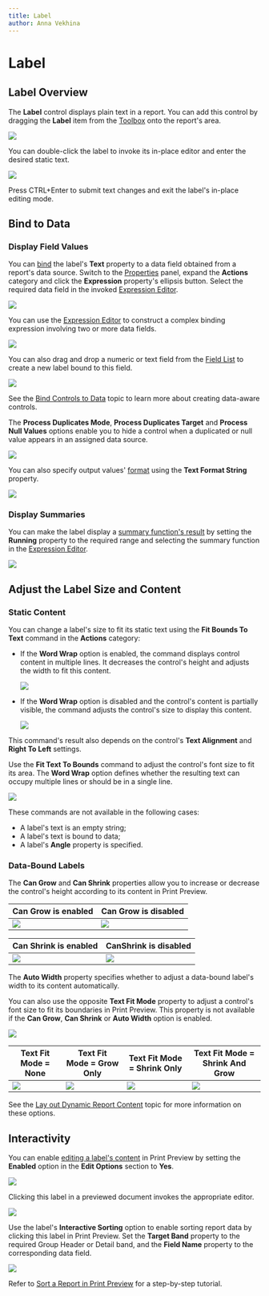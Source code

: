 ```yaml
---
title: Label
author: Anna Vekhina
---
```

# Label

## Label Overview
The **Label** control displays plain text in a report. You can add this control by dragging the **Label** item from the [Toolbox](../../report-designer-tools/toolbox.md) onto the report's area.

![](../../../../images/eurd-web-drop-report-control-from-toolbox.png)

You can double-click the label to invoke its in-place editor and enter the desired static text.

![](../../../../images/eurd-web-label-static-text.png)

Press CTRL+Enter to submit text changes and exit the label's in-place editing mode.

## Bind to Data
### Display Field Values

You can [bind](../../bind-to-data/bind-controls-to-data-expression-bindings.md) the label's **Text** property to a data field obtained from a report's data source. Switch to the [Properties](../../report-designer-tools/ui-panels/properties-panel.md) panel, expand the **Actions** category and click the **Expression** property's ellipsis button. Select the required data field in the invoked [Expression Editor](../report-designer-tools/expression-editor.md).

![](../../../../images/eurd-web-label-bind-to-data-field.png)

You can use the [Expression Editor](../../report-designer-tools/expression-editor.md) to construct a complex binding expression involving two or more data fields.

![](../../../../images/eurd-web-label-expression-binding.png)

You can also drag and drop a numeric or text field from the [Field List](../../report-designer-tools/ui-panels/field-list.md) to create a new label bound to this field.

![](../../../../images/eurd-web-label-drag-field-from-field-list.png)

See the [Bind Controls to Data](../../bind-to-data/bind-controls-to-data-expression-bindings.md) topic to learn more about creating data-aware controls.

The **Process Duplicates Mode**, **Process Duplicates Target** and **Process Null Values** options enable you to hide a control when a duplicated or null value appears in an assigned data source.

![](../../../../images/eurd-web-label-process-duplicates-mode.png)

You can also specify output values' [format](../../shape-report-data/shape-data-expression-bindings/format-data.md) using the **Text Format String** property.

![](../../../../images/eurd-web-label-format-string.png)

### Display Summaries

You can make the label display a [summary function's result](../../shape-report-data/shape-data-expression-bindings/calculate-a-summary.md) by setting the **Running** property to the required range and selecting the summary function in the [Expression Editor](../report-designer-tools/expression-editor.md).

![](../../../../images/eurd-web-label-summary-function.png)


## Adjust the Label Size and Content
### Static Content

You can change a label's size to fit its static text using the **Fit Bounds To Text** command in the **Actions** category:

* If the **Word Wrap** option is enabled, the command displays control content in multiple lines. It decreases the control's height and adjusts the width to fit this content.
	
	![](../../../../images/eurd-web-label-fit-bounds-to-text-word-wrap-enabled.png)

* If the **Word Wrap** option is disabled and the control's content is partially visible, the command adjusts the control's size to display this content.
	
	![](../../../../images/eurd-web-label-fit-bounds-to-text-word-wrap-disabled.png)

This command's result also depends on the control's **Text Alignment** and **Right To Left** settings.

Use the **Fit Text To Bounds** command to adjust the control's font size to fit its area. The **Word Wrap** option defines whether the resulting text can occupy multiple lines or should be in a single line.

![](../../../../images/eurd-web-label-fit-text-to-bounds.png)

These commands are not available in the following cases:

* A label's text is an empty string;
* A label's text is bound to data;
* A label's **Angle** property is specified.


### Data-Bound Labels

The **Can Grow** and **Can Shrink** properties allow you to increase or decrease the control's height according to its content in Print Preview.

| Can Grow is enabled | Can Grow is disabled |
|---|---|
| ![](../../../../images/eurd-web-label-can-grow-true.png) | ![](../../../../images/eurd-web-label-can-grow-false.png) |


| Can Shrink is enabled | CanShrink is disabled |
|---|---|
| ![](../../../../images/eurd-web-label-can-shrink-true.png) | ![](../../../../images/eurd-web-label-can-shrink-false.png) |

The **Auto Width** property specifies whether to adjust a data-bound label's width to its content automatically.

You can also use the opposite **Text Fit Mode** property to adjust a control's font size to fit its boundaries in Print Preview. This property is not available if the **Can Grow**, **Can Shrink** or **Auto Width** option is enabled.

![](../../../../images/eurd-web-label-text-fit-mode-property.png)

| Text Fit Mode = None | Text Fit Mode = Grow Only | Text Fit Mode = Shrink Only | Text Fit Mode = Shrink And Grow |
|---|---|---|---|
| ![](../../../../images/eurd-web-label-text-fit-mode-none.png) | ![](../../../../images/eurd-web-label-text-fit-mode-grow-only.png) | ![](../../../../images/eurd-web-label-text-fit-mode-shrink-only.png) | ![](../../../../images/eurd-web-label-text-fit-mode-shrink-and-grow.png) |

See the [Lay out Dynamic Report Content](../../lay-out-dynamic-report-content.md) topic for more information on these options.


## Interactivity
You can enable [editing a label's content](../../provide-interactivity/edit-content-in-print-preview.md) in Print Preview by setting the **Enabled** option in the **Edit Options** section to **Yes**.

![](../../../../images/eurd-web-label-edit-options-enabled.png)

Clicking this label in a previewed document invokes the appropriate editor.

![](../../../../images/eurd-web-label-content-editing-in-print-preview.png)

Use the label's **Interactive Sorting** option to enable sorting report data by clicking this label in Print Preview. Set the **Target Band** property to the required Group Header or Detail band, and the **Field Name** property to the corresponding data field.

![](../../../../images/eurd-web-label-interactive-sorting-options.png)

Refer to [Sort a Report in Print Preview](../../provide-interactivity/sort-a-report-in-print-preview.md) for a step-by-step tutorial.
